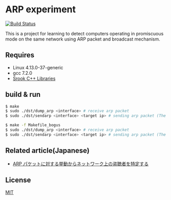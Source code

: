 # ARP experiment
[![Build Status](https://travis-ci.org/falgon/arp_experiment.svg?branch=master)](https://travis-ci.org/falgon/arp_experiment)

This is a project for learning to detect computers operating in promiscuous mode 
on the same network using ARP packet and broadcast mechanism.

## Requires
* Linux 4.13.0-37-generic
* gcc 7.2.0
* [Srook C++ Libraries](https://github.com/falgon/SrookCppLibraries)

## build & run
```sh
$ make 
$ sudo ./dst/dump_arp <interface> # receive arp packet
$ sudo ./dst/sendarp <interface> <target ip> # sending arp packet (The destination MAC address is set to ff:ff:ff:ff:ff:ff.)

$ make -f Makefile_bogus
$ sudo ./dst/dump_arp <interface> # receive arp packet
$ sudo ./dst/sendarp <interface> <target ip> # sending arp packet (The destination MAC address is set to ff:ff:ff:ff:ff:fe.)
```

## Related article(Japanese)
* [ARP パケットに対する挙動からネットワーク上の盗聴者を特定する](https://falgon.github.io/roki.log/posts/2018/%205/01/detectPromiscuous/)

## License
[MIT](./LICENSE)
